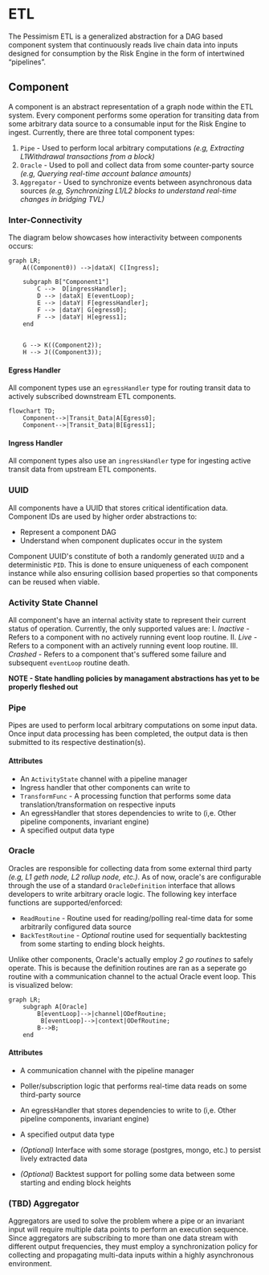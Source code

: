 # ETL

The Pessimism ETL is a generalized abstraction for a DAG based component system that continuously reads live chain data into inputs designed for consumption by the Risk Engine in the form of intertwined “pipelines”.


## Component
A component is an abstract representation of a graph node within the ETL system. Every component performs some operation for transiting data from some arbitrary data source to a consumable input for the Risk Engine to ingest. 
Currently, there are three total component types:
1. `Pipe` - Used to perform local arbitrary computations _(e.g, Extracting L1Withdrawal transactions from a block)_
2. `Oracle` - Used to poll and collect data from some counter-party source _(e.g, Querying real-time account balance amounts)_
3. `Aggregator` - Used to synchronize events between asynchronous data sources _(e.g, Synchronizing L1/L2 blocks to understand real-time changes in bridging TVL)_
 

### Inter-Connectivity 
The diagram below showcases how interactivity between components occurs:

```mermaid
graph LR;
    A((Component0)) -->|dataX| C[Ingress];
    
    subgraph B["Component1"]
        C -->  D[ingressHandler];
        D --> |dataX| E(eventLoop);
        E --> |dataY| F[egressHandler];
        F --> |dataY| G[egress0];
        F --> |dataY| H[egress1];
    end


    G --> K((Component2));
    H --> J((Component3));

```


#### Egress Handler
All component types use an `egressHandler` type for routing transit data to actively subscribed downstream ETL components.
```mermaid
flowchart TD;
    Component-->|Transit_Data|A[Egress0];
    Component-->|Transit_Data|B[Egress1];
```

#### Ingress Handler
All component types also use an `ingressHandler` type for ingesting active transit data from upstream ETL components.


### UUID
All components have a UUID that stores critical identification data. Component IDs are used by higher order abstractions to:
* Represent a component DAG 
* Understand when component duplicates occur in the system

Component UUID's constitute of both a randomly generated `UUID` and a deterministic `PID`. This is done to ensure uniqueness of each component instance while also ensuring collision based properties so that components can be reused when viable.

### Activity State Channel
All component's have an internal activity state to represent their current status of operation. Currently, the only supported values are:
I. _Inactive_ - Refers to a component with no actively running event loop routine.
II. _Live_ - Refers to a component with an actively running event loop routine.
III. _Crashed_ - Refers to a component that's suffered some failure and subsequent `eventLoop` routine death. 

**NOTE - State handling policies by managament abstractions has yet to be properly fleshed out**


### Pipe
Pipes are used to perform local arbitrary computations on some input data. Once input data processing has been completed, the output data is then submitted to its respective destination(s). 

#### Attributes
* An `ActivityState` channel with a pipeline manager
* Ingress handler that other components can write to
* `TransformFunc` - A processing function that performs some data translation/transformation on respective inputs
* An egressHandler that stores dependencies to write to (i,e. Other pipeline components, invariant engine)
* A specified output data type

### Oracle 
Oracles are responsible for collecting data from some external third party _(e.g, L1 geth node, L2 rollup node, etc.)_. As of now, oracle's are configurable through the use of a standard `OracleDefinition` interface that allows developers to write arbitrary oracle logic. 
The following key interface functions are supported/enforced:
* `ReadRoutine` - Routine used for reading/polling real-time data for some arbitrarily configured data source
* `BackTestRoutine` - _Optional_ routine used for sequentially backtesting from some starting to ending block heights. 

Unlike other components, Oracle's actually employ _2 go routines_ to safely operate. This is because the definition routines are ran as a seperate go routine with a communication channel to the actual Oracle event loop. This is visualized below:

```mermaid
graph LR;
    subgraph A[Oracle]
        B[eventLoop]-->|channel|ODefRoutine;
         B[eventLoop]-->|context|ODefRoutine;
        B-->B;
    end

```

#### Attributes
* A communication channel with the pipeline manager
* Poller/subscription logic that performs real-time data reads on some third-party source
* An egressHandler that stores dependencies to write to (i,e. Other pipeline components, invariant engine)
* A specified output data type

* _(Optional)_ Interface with some storage (postgres, mongo, etc.) to persist lively extracted data
* _(Optional)_ Backtest support for polling some data between some starting and ending block heights

### (TBD) Aggregator
Aggregators are used to solve the problem where a pipe or an invariant input will require multiple data points to perform an execution sequence. Since aggregators are subscribing to more than one data stream with different output frequencies, they must employ a synchronization policy for collecting and propagating multi-data inputs within a highly asynchronous environment.